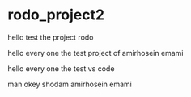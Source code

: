 # rodo_project2
hello test the project rodo



hello every one the test project of amirhosein emami



hello every one the test vs code 

man okey shodam amirhosein emami